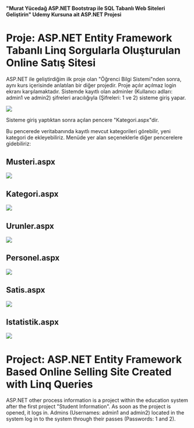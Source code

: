 #### "Murat Yücedağ ASP.NET Bootstrap ile SQL Tabanlı Web Siteleri Geliştirin" Udemy Kursuna ait ASP.NET Projesi

# Proje: ASP.NET Entity Framework Tabanlı Linq Sorgularla Oluşturulan Online Satış Sitesi

ASP.NET ile geliştirdiğim ilk proje olan "Öğrenci Bilgi Sistemi"nden sonra, aynı kurs içerisinde anlatılan bir diğer projedir. Proje açılır açılmaz login ekranı karşılamaktadır. Sistemde kayıtlı olan adminler (Kullanıcı adları: admin1 ve admin2) şifreleri aracılığıyla (Şifreleri: 1 ve 2) sisteme giriş yapar.

<img src="https://i.hizliresim.com/3ay8k3h.png"></img>

Sisteme giriş yaptıktan sonra açılan pencere "Kategori.aspx"dir.

Bu pencerede veritabanında kayıtlı mevcut kategorileri görebilir, yeni kategori de ekleyebiliriz. Menüde yer alan seçeneklerle diğer pencerelere gidebiliriz:

## Musteri.aspx
<img src="https://i.hizliresim.com/87k0vah.png"></img>

## Kategori.aspx
<img src="https://i.hizliresim.com/l5wct71.png"></img>

## Urunler.aspx
<img src="https://i.hizliresim.com/ao0vpnb.png"></img>

## Personel.aspx
<img src="https://i.hizliresim.com/1nwea60.png"></img>

## Satis.aspx
<img src="https://i.hizliresim.com/pjzjsei.png"></img>

## Istatistik.aspx
<img src="https://i.hizliresim.com/l580qdh.png"></img>

# Project: ASP.NET Entity Framework Based Online Selling Site Created with Linq Queries

ASP.NET other process information is a project within the education system after the first project "Student Information". As soon as the project is opened, it logs in. Admins (Usernames: admin1 and admin2) located in the system log in to the system through their passes (Passwords: 1 and 2).

